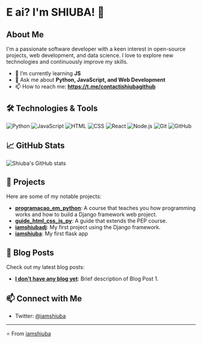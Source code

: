 # E ai? I'm SHIUBA! 👋
## About Me

I'm a passionate software developer with a keen interest in open-source projects, web development, and data science. I love to explore new technologies and continuously improve my skills.

- 🌱 I’m currently learning **JS**
- 💬 Ask me about **Python, JavaScript, and Web Development**
- 📫 How to reach me: **https://t.me/contactishiubagithub**

## 🛠️ Technologies & Tools

![Python](https://img.shields.io/badge/-Python-333333?style=flat&logo=python)
![JavaScript](https://img.shields.io/badge/-JavaScript-333333?style=flat&logo=javascript)
![HTML](https://img.shields.io/badge/-HTML-333333?style=flat&logo=html5)
![CSS](https://img.shields.io/badge/-CSS-333333?style=flat&logo=css3)
![React](https://img.shields.io/badge/-React-333333?style=flat&logo=react)
![Node.js](https://img.shields.io/badge/-Node.js-333333?style=flat&logo=node.js)
![Git](https://img.shields.io/badge/-Git-333333?style=flat&logo=git)
![GitHub](https://img.shields.io/badge/-GitHub-333333?style=flat&logo=github)

## 📈 GitHub Stats

![Shiuba's GitHub stats](https://github-readme-stats.vercel.app/api?username=iamshiuba&show_icons=true&theme=radical)

## 🚀 Projects

Here are some of my notable projects:

- [**programacao_em_python**](https://github.com/ishiuba/programacao_em_python): A course that teaches you how programming works and how to build a Django framework web project.
- [**guide_html_css_js_py**](https://github.com/ishiuba/guide_html_css_js_py): A guide that extends the PEP course.
- [**iamshiubadj**](https://github.com/ishiuba/iamshiubadj): My first project using the Django framework.
- [**iamshiuba**](https://github.com/ishiuba/iamshiuba): My first flask app

## 📝 Blog Posts

Check out my latest blog posts:

- [**I don't have any blog yet**](https://yourblog.com/blog-post-1): Brief description of Blog Post 1.

## 📫 Connect with Me

- Twitter: [@iamshiuba](https://twitter.com/iamshiuba)

---

⭐️ From [iamshiuba](https://github.com/iamshiuba)
